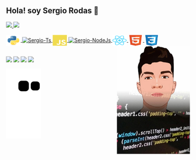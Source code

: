 ## Hola! soy Sergio Rodas 👋
 <div>
  <a href="https://github.com/SergioRodas">
  <img height="180em" src="https://github-readme-stats.vercel.app/api?username=SergioRodas&show_icons=true&theme=dracula&include_all_commits=true&count_private=true"/>
  <img height="180em" src="https://github-readme-stats.vercel.app/api/top-langs/?username=SergioRodas&layout=compact&langs_count=7&theme=dracula"/>
</div>
<div style="display: inline_block"><br>
  <img align="center" alt="Sergio-Python" height="30" width="40" src="https://raw.githubusercontent.com/devicons/devicon/master/icons/python/python-original.svg">
  <img align="center" alt="Sergio-Ts" height="30" width="40" src="https://cdn.jsdelivr.net/gh/devicons/devicon/icons/django/django-original.svg">
  <img align="center" alt="Sergio-Js" height="30" width="40" src="https://raw.githubusercontent.com/devicons/devicon/master/icons/javascript/javascript-plain.svg">
  <img align="center" alt="Sergio-NodeJs" height="30" width="40" src="https://cdn.jsdelivr.net/gh/devicons/devicon/icons/nodejs/nodejs-original.svg">
  <img align="center" alt="Sergio-React" height="30" width="40" src="https://raw.githubusercontent.com/devicons/devicon/master/icons/react/react-original.svg">
  <img align="center" alt="Sergio-HTML" height="30" width="40" src="https://raw.githubusercontent.com/devicons/devicon/master/icons/html5/html5-original.svg">
  <img align="center" alt="Sergio-CSS" height="30" width="40" src="https://raw.githubusercontent.com/devicons/devicon/master/icons/css3/css3-original.svg">
  <img align="right" alt="Sergio-avatar" width="200" src="https://github.com/SergioRodas/SergioRodas/blob/main/avatar.jpg">
</div>
    
  ##
 
<div>
  <a href="https://www.sergiorodas.com" target="_blank"><img src="https://img.shields.io/badge/portfolio-0A0A0A?style=for-the-badge&logo=dev.to&logoColor=white" target="_blank"></a>
  <a href="https://www.linkedin.com/in/sergiorodas" target="_blank"><img src="https://img.shields.io/badge/-LinkedIn-%230077B5?style=for-the-badge&logo=linkedin&logoColor=white" target="_blank"></a> 
  <a href="https://instagram.com/sergiorodas97" target="_blank"><img src="https://img.shields.io/badge/-Instagram-%23E4405F?style=for-the-badge&logo=instagram&logoColor=white" target="_blank"></a>
  <a href = "mailto:contact@sergiorodas.com"><img src="https://img.shields.io/badge/-Gmail-%23333?style=for-the-badge&logo=gmail&logoColor=white" target="_blank"></a>

 ![Snake animation](https://github.com/SergioRodas/SergioRodas/blob/output/github-contribution-grid-snake.svg)
 
</div>
